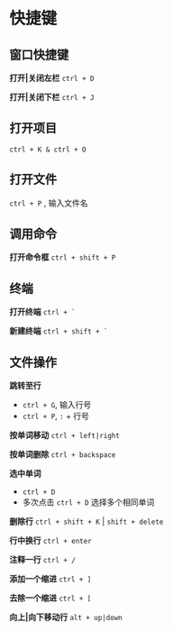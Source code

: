 # 快捷键

## 窗口快捷键

**打开|关闭左栏** `ctrl + D`

**打开|关闭下栏** `ctrl + J`


## 打开项目

`ctrl + K & ctrl + O`

## 打开文件

`ctrl + P` , 输入文件名

## 调用命令

**打开命令框** `ctrl + shift + P`

## 终端

**打开终端** ```ctrl + ` ```

**新建终端** ```ctrl + shift + ` ```

## 文件操作

**跳转至行** 
- `ctrl + G`, 输入行号  
- `ctrl + P`, `:` + 行号

**按单词移动** `ctrl + left|right`

**按单词删除** `ctrl + backspace`

**选中单词** 
- `ctrl + D`
- 多次点击 `ctrl + D` 选择多个相同单词

**删除行** `ctrl + shift + K` | `shift + delete`

**行中换行** `ctrl + enter`

**注释一行** `ctrl + /`

**添加一个缩进** `ctrl + ]`

**去除一个缩进** `ctrl + [`

**向上|向下移动行** `alt + up|down`
